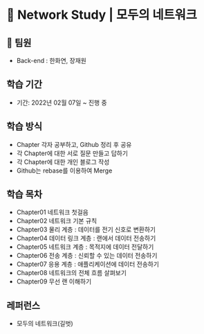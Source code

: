 # 🌟 Network Study | 모두의 네트워크

## 👫 팀원
- Back-end : 한화연, 장재원

## 학습 기간

- 기간: 2022년 02월 07일 ~ 진행 중

## 학습 방식

- Chapter 각자 공부하고, Github 정리 후 공유
- 각 Chapter에 대한 서로 질문 만들고 답하기
- 각 Chapter에 대한 개인 블로그 작성
- Github는 rebase를 이용하여 Merge

## 학습 목차
- Chapter01 네트워크 첫걸음
- Chapter02 네트워크 기본 규칙
- Chapter03 물리 계층 : 데이터를 전기 신호로 변환하기
- Chapter04 데이터 링크 계층 : 랜에서 데이터 전송하기
- Chapter05 네트워크 계층 : 목적지에 데이터 전달하기
- Chapter06 전송 계층 : 신뢰할 수 있는 데이터 전송하기
- Chapter07 응용 계층 : 애플리케이션에 데이터 전송하기
- Chapter08 네트워크의 전체 흐름 살펴보기
- Chapter09 무선 랜 이해하기


## 레퍼런스

- 모두의 네트워크(길벗)
